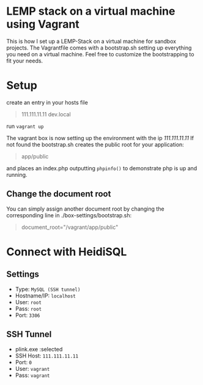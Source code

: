 # LEMP stack on a virtual machine using Vagrant

This is how I set up a LEMP-Stack on a virtual machine for sandbox projects. The Vagrantfile comes with a bootstrap.sh setting up everything you need on a virtual machine. Feel free to customize the bootstrapping to fit your needs.

# Setup

create an entry in your hosts file

> 111.111.11.11	dev.local

run `vagrant up` 

The vagrant box is now setting up the environment with the ip *111.111.11.11*
If not found the bootstrap.sh creates the public root for your application:

> app/public

and places an index.php outputting `phpinfo()` to demonstrate php is up and running.

## Change the document root

You can simply assign another document root by changing the corresponding line in ./box-settings/bootstrap.sh:

> document_root="/vagrant/app/public"

# Connect with HeidiSQL 

Settings
---------
- Type: `MySQL (SSH tunnel)`
- Hostname/IP: `localhost`
- User: `root`
- Pass: `root`
- Port: `3306`

SSH Tunnel
----------
- plink.exe :selected
- SSH Host: `111.111.11.11`
- Port: `0`
- User: `vagrant`
- Pass: `vagrant`
